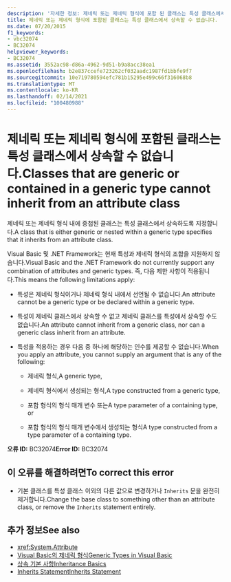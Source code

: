 ```yaml
---
description: '자세한 정보: 제네릭 또는 제네릭 형식에 포함 된 클래스는 특성 클래스에서 상속할 수 없습니다.'
title: 제네릭 또는 제네릭 형식에 포함된 클래스는 특성 클래스에서 상속할 수 없습니다.
ms.date: 07/20/2015
f1_keywords:
- vbc32074
- BC32074
helpviewer_keywords:
- BC32074
ms.assetid: 3552ac98-d86a-4962-9d51-b9a8acc38ea1
ms.openlocfilehash: b2e837ccefe723262cf032aadc1987fd1bbfe9f7
ms.sourcegitcommit: 10e719780594efc781b15295e499c66f316068b8
ms.translationtype: MT
ms.contentlocale: ko-KR
ms.lasthandoff: 02/14/2021
ms.locfileid: "100480988"
---
```

# <a name="classes-that-are-generic-or-contained-in-a-generic-type-cannot-inherit-from-an-attribute-class"></a><span data-ttu-id="d6f6e-103">제네릭 또는 제네릭 형식에 포함된 클래스는 특성 클래스에서 상속할 수 없습니다.</span><span class="sxs-lookup"><span data-stu-id="d6f6e-103">Classes that are generic or contained in a generic type cannot inherit from an attribute class</span></span>

<span data-ttu-id="d6f6e-104">제네릭 또는 제네릭 형식 내에 중첩된 클래스는 특성 클래스에서 상속하도록 지정합니다.</span><span class="sxs-lookup"><span data-stu-id="d6f6e-104">A class that is either generic or nested within a generic type specifies that it inherits from an attribute class.</span></span>

<span data-ttu-id="d6f6e-105">Visual Basic 및 .NET Framework는 현재 특성과 제네릭 형식의 조합을 지원하지 않습니다.</span><span class="sxs-lookup"><span data-stu-id="d6f6e-105">Visual Basic and the .NET Framework do not currently support any combination of attributes and generic types.</span></span> <span data-ttu-id="d6f6e-106">즉, 다음 제한 사항이 적용됩니다.</span><span class="sxs-lookup"><span data-stu-id="d6f6e-106">This means the following limitations apply:</span></span>

- <span data-ttu-id="d6f6e-107">특성은 제네릭 형식이거나 제네릭 형식 내에서 선언될 수 없습니다.</span><span class="sxs-lookup"><span data-stu-id="d6f6e-107">An attribute cannot be a generic type or be declared within a generic type.</span></span>

- <span data-ttu-id="d6f6e-108">특성이 제네릭 클래스에서 상속할 수 없고 제네릭 클래스를 특성에서 상속할 수도 없습니다.</span><span class="sxs-lookup"><span data-stu-id="d6f6e-108">An attribute cannot inherit from a generic class, nor can a generic class inherit from an attribute.</span></span>

- <span data-ttu-id="d6f6e-109">특성을 적용하는 경우 다음 중 하나에 해당하는 인수를 제공할 수 없습니다.</span><span class="sxs-lookup"><span data-stu-id="d6f6e-109">When you apply an attribute, you cannot supply an argument that is any of the following:</span></span>

  - <span data-ttu-id="d6f6e-110">제네릭 형식,</span><span class="sxs-lookup"><span data-stu-id="d6f6e-110">A generic type,</span></span>

  - <span data-ttu-id="d6f6e-111">제네릭 형식에서 생성되는 형식,</span><span class="sxs-lookup"><span data-stu-id="d6f6e-111">A type constructed from a generic type,</span></span>

  - <span data-ttu-id="d6f6e-112">포함 형식의 형식 매개 변수 또는</span><span class="sxs-lookup"><span data-stu-id="d6f6e-112">A type parameter of a containing type, or</span></span>

  - <span data-ttu-id="d6f6e-113">포함 형식의 형식 매개 변수에서 생성되는 형식</span><span class="sxs-lookup"><span data-stu-id="d6f6e-113">A type constructed from a type parameter of a containing type.</span></span>

<span data-ttu-id="d6f6e-114">**오류 ID:** BC32074</span><span class="sxs-lookup"><span data-stu-id="d6f6e-114">**Error ID:** BC32074</span></span>

## <a name="to-correct-this-error"></a><span data-ttu-id="d6f6e-115">이 오류를 해결하려면</span><span class="sxs-lookup"><span data-stu-id="d6f6e-115">To correct this error</span></span>

- <span data-ttu-id="d6f6e-116">기본 클래스를 특성 클래스 이외의 다른 값으로 변경하거나 `Inherits` 문을 완전히 제거합니다.</span><span class="sxs-lookup"><span data-stu-id="d6f6e-116">Change the base class to something other than an attribute class, or remove the `Inherits` statement entirely.</span></span>

## <a name="see-also"></a><span data-ttu-id="d6f6e-117">추가 정보</span><span class="sxs-lookup"><span data-stu-id="d6f6e-117">See also</span></span>

- <xref:System.Attribute>
- [<span data-ttu-id="d6f6e-118">Visual Basic의 제네릭 형식</span><span class="sxs-lookup"><span data-stu-id="d6f6e-118">Generic Types in Visual Basic</span></span>](../programming-guide/language-features/data-types/generic-types.md)
- [<span data-ttu-id="d6f6e-119">상속 기본 사항</span><span class="sxs-lookup"><span data-stu-id="d6f6e-119">Inheritance Basics</span></span>](../programming-guide/language-features/objects-and-classes/inheritance-basics.md)
- [<span data-ttu-id="d6f6e-120">Inherits Statement</span><span class="sxs-lookup"><span data-stu-id="d6f6e-120">Inherits Statement</span></span>](../language-reference/statements/inherits-statement.md)

